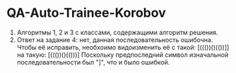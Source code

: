 # QA-Auto-Trainee-Korobov
1. Алгоритмы 1, 2 и 3 с классами, содержащими алгоритм решения.
2. Ответ на задание 4: нет, данная последовательность ошибочна. Чтобы её исправить, необхоимо видоизменить её с такой:
[((())()(())]]
на такую:
[((())()(()))]
Поскольку предпоследний символ изначальной последовательности был "]", что и было ошибкой.
